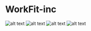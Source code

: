 # WorkFit-inc
![alt text](https://github.com/ajaykhandge/WorkFit-inc/blob/feature/app/Workfit-preview/Email%20Registration.png)
![alt text](https://github.com/ajaykhandge/WorkFit-inc/blob/feature/app/Workfit-preview/Exercise%20Page.png)
![alt text](https://github.com/ajaykhandge/WorkFit-inc/blob/feature/app/Workfit-preview/Login.png)
![alt text](https://github.com/ajaykhandge/WorkFit-inc/blob/feature/app/Workfit-preview/Select%20Workout%20Page.png)


